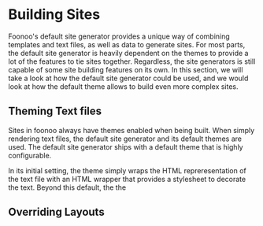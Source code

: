 # Building Sites

Foonoo's default site generator provides a unique way of combining templates and text files, as well as data to generate sites. For most parts, the default site generator is heavily dependent on the themes to provide a lot of the features to tie sites together. Regardless, the site generators is still capable of some site building features on its own. In this section, we will take a look at how the default site generator could be used, and we would look at how the default theme allows to build even more complex sites.

## Theming Text files
Sites in foonoo always have themes enabled when being built. When simply rendering text files, the default site generator and its default themes are used. The default site generator ships with a default theme that is highly configurable. 

In its initial setting, the theme simply wraps the HTML repreresentation of the text file with an HTML wrapper that provides a stylesheet to decorate the text. Beyond this default, the the

## Overriding Layouts

## 